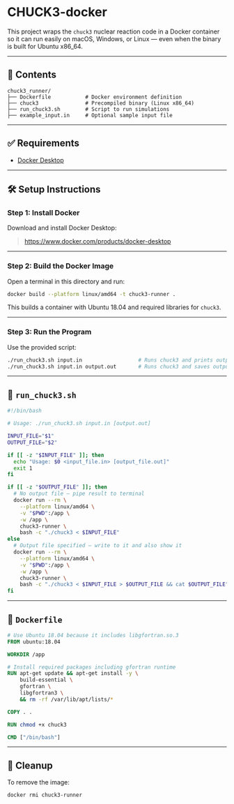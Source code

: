 # CHUCK3-docker

This project wraps the `chuck3` nuclear reaction code in a Docker container so it can run easily on macOS, Windows, or Linux — even when the binary is built for Ubuntu x86_64.

---

## 📁 Contents

```
chuck3_runner/
├── Dockerfile           # Docker environment definition
├── chuck3               # Precompiled binary (Linux x86_64)
├── run_chuck3.sh        # Script to run simulations
├── example_input.in     # Optional sample input file
```

---

## ✅ Requirements

- [Docker Desktop](https://www.docker.com/products/docker-desktop)

---

## 🛠️ Setup Instructions

### Step 1: Install Docker

Download and install Docker Desktop:
> https://www.docker.com/products/docker-desktop

---

### Step 2: Build the Docker Image

Open a terminal in this directory and run:

```bash
docker build --platform linux/amd64 -t chuck3-runner .
```

This builds a container with Ubuntu 18.04 and required libraries for `chuck3`.

---

### Step 3: Run the Program

Use the provided script:

```bash
./run_chuck3.sh input.in                  # Runs chuck3 and prints output to terminal
./run_chuck3.sh input.in output.out       # Runs chuck3 and saves output to file
```

---

## 🐚 `run_chuck3.sh`

```bash
#!/bin/bash

# Usage: ./run_chuck3.sh input.in [output.out]

INPUT_FILE="$1"
OUTPUT_FILE="$2"

if [[ -z "$INPUT_FILE" ]]; then
  echo "Usage: $0 <input_file.in> [output_file.out]"
  exit 1
fi

if [[ -z "$OUTPUT_FILE" ]]; then
  # No output file — pipe result to terminal
  docker run --rm \
    --platform linux/amd64 \
    -v "$PWD":/app \
    -w /app \
    chuck3-runner \
    bash -c "./chuck3 < $INPUT_FILE"
else
  # Output file specified — write to it and also show it
  docker run --rm \
    --platform linux/amd64 \
    -v "$PWD":/app \
    -w /app \
    chuck3-runner \
    bash -c "./chuck3 < $INPUT_FILE > $OUTPUT_FILE && cat $OUTPUT_FILE"
fi
```

---

## 🧱 `Dockerfile`

```Dockerfile
# Use Ubuntu 18.04 because it includes libgfortran.so.3
FROM ubuntu:18.04

WORKDIR /app

# Install required packages including gfortran runtime
RUN apt-get update && apt-get install -y \
    build-essential \
    gfortran \
    libgfortran3 \
    && rm -rf /var/lib/apt/lists/*

COPY . .

RUN chmod +x chuck3

CMD ["/bin/bash"]
```

---

## 🧽 Cleanup

To remove the image:

```bash
docker rmi chuck3-runner
```
